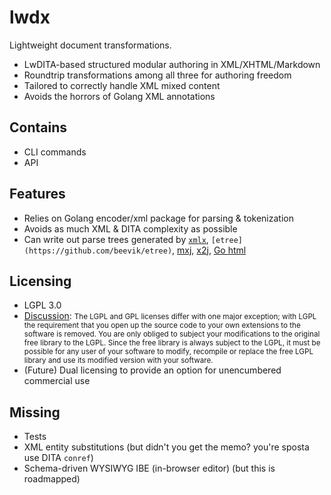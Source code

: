 # lwdx
Lightweight document transformations. 
* LwDITA-based structured modular authoring in XML/XHTML/Markdown 
* Roundtrip transformations among all three for authoring freedom 
* Tailored to correctly handle XML mixed content 
* Avoids the horrors of Golang XML annotations 
## Contains 
* CLI commands
* API
## Features
* Relies on Golang encoder/xml package for parsing & tokenization
* Avoids as much XML & DITA complexity as possible
* Can write out parse trees generated by [`xmlx`](https://github.com/jteeuwen/go-pkg-xmlx), `[etree](https://github.com/beevik/etree)`, [mxj](https://github.com/clbanning/mxj), [x2j](https://github.com/clbanning/mxj/tree/master/x2j), [Go html](https://godoc.org/golang.org/x/net/html)
## Licensing
* LGPL 3.0 
* [Discussion](https://www.whitesourcesoftware.com/whitesource-blog/top-10-gpl-questions-answered/): <small> The LGPL and GPL licenses differ with one major exception; with LGPL the requirement that you open up the source code to your own extensions to the software is removed. You are only obliged to subject your modifications to the original free library to the LGPL. Since the free library is always subject to the LGPL, it must be possible for any user of your software to modify, recompile or replace the free LGPL library and use its modified version with your software. </small>
* (Future) Dual licensing to provide an option for unencumbered commercial use 
## Missing
* Tests 
* XML entity substitutions (but didn't you get the memo? you're sposta use DITA `conref`)
* Schema-driven WYSIWYG IBE (in-browser editor) (but this is roadmapped) 
